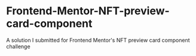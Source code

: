 # Frontend-Mentor-NFT-preview-card-component
A solution I submitted for Frontend Mentor's NFT preview card component challenge
